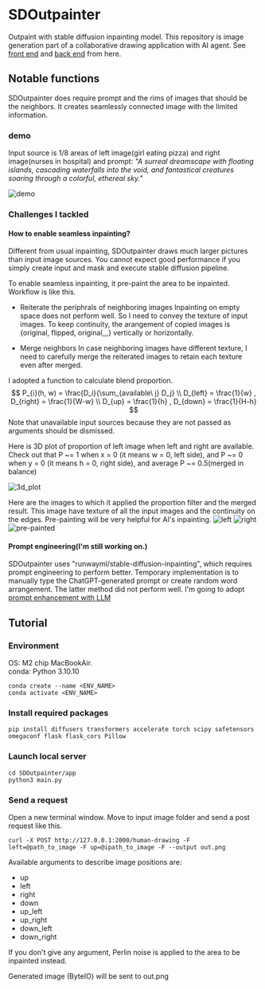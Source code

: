 # SDOutpainter
Outpaint with stable diffusion inpainting model.
This repository is image generation part of a collaborative drawing application with AI agent.
See [front end](https://github.com/hrm1810884/works-hai-frontend) and [back end](https://github.com/hrm1810884/works-hai-backend) from here.

## Notable functions
SDOutpainter does require prompt and the rims of images that should be the neighbors.
It creates seamlessly connected image with the limited information.

### demo
Input source is 1/8 areas of left image(girl eating pizza) and right image(nurses in hospital) and prompt: *"A surreal dreamscape with floating islands, cascading waterfalls into the void, and fantastical creatures soaring through a colorful, ethereal sky."*

![demo](https://github.com/nakahiro1206/SDOutpainter/blob/main/assets/Screenshot%202024-07-31%20at%200.59.20.png)

### Challenges I tackled

#### How to enable seamless inpainting?
Different from usual inpainting, SDOutpainter draws much larger pictures than input image sources.
You cannot expect good performance if you simply create input and mask and execute stable diffusion pipeline.

To enable seamless inpainting, it pre-paint the area to be inpainted.
Workflow is like this.

* Reiterate the periphrals of neighboring images
Inpainting on empty space does not perform well. So I need to convey the texture of input images. To keep continuity, the arangement of copied images is {original, flipped, original,,,} vertically or horizontally.

* Merge neighbors
In case neighboring images have different texture, I need to carefully merge the reiterated images to retain each texture even after merged.

I adopted a function to calculate blend proportion.
$$
P_{i}(h, w) = \frac{D_i}{\sum_{available\ j} D_j}
\\
D_{left} = \frac{1}{w} 
, D_{right} = \frac{1}{W-w}
\\
D_{up} = \frac{1}{h}
, D_{down} = \frac{1}{H-h}
$$
Note that unavailable input sources because they are not passed as arguments should be dismissed.

Here is 3D plot of proportion of left image when left and right are available. Check out that P ~= 1 when x = 0 (it means w = 0, left side), and P ~= 0 when y = 0 (it means h = 0, right side), and average P ~= 0.5(merged in balance)

![3d_plot](https://github.com/nakahiro1206/SDOutpainter/blob/main/assets/Screenshot%202024-07-31%20at%201.59.35.png)

Here are the images to which it applied the proportion filter and the merged result. This image have texture of all the input images and the continuity on the edges. Pre-painting will be very helpful for AI's inpainting.
![left](https://github.com/nakahiro1206/SDOutpainter/blob/main/assets/left.png)
![right](https://github.com/nakahiro1206/SDOutpainter/blob/main/assets/right.png)
![pre-painted](https://github.com/nakahiro1206/SDOutpainter/blob/main/assets/input.png)

#### Prompt engineering(I'm still working on.)
SDOutpainter uses "runwayml/stable-diffusion-inpainting", which requires prompt engineering to perform better.
Temporary implementation is to manually type the ChatGPT-generated prompt or create random word arrangement. The latter method did not perform well.
I'm going to adopt [prompt enhancement with LLM](https://huggingface.co/docs/diffusers/en/using-diffusers/weighted_prompts)

## Tutorial

### Environment
OS: M2 chip MacBookAir.\
conda: Python 3.10.10
```
conda create --name <ENV_NAME>
conda activate <ENV_NAME>
```

### Install required packages
```
pip install diffusers transformers accelerate torch scipy safetensors omegaconf flask flask_cors Pillow
```

### Launch local server
```
cd SDOutpainter/app
python3 main.py
```

### Send a request
Open a new terminal window.
Move to input image folder and send a post request like this.
```
curl -X POST http://127.0.0.1:2000/human-drawing -F left=@path_to_image -F up=@ipath_to_image -F --output out.png
```
Available arguments to describe image positions are:
* up
* left
* right
* down
* up_left
* up_right
* down_left
* down_right

If you don't give any argument, Perlin noise is applied to the area to be inpainted instead.

Generated image (ByteIO) will be sent to out.png
